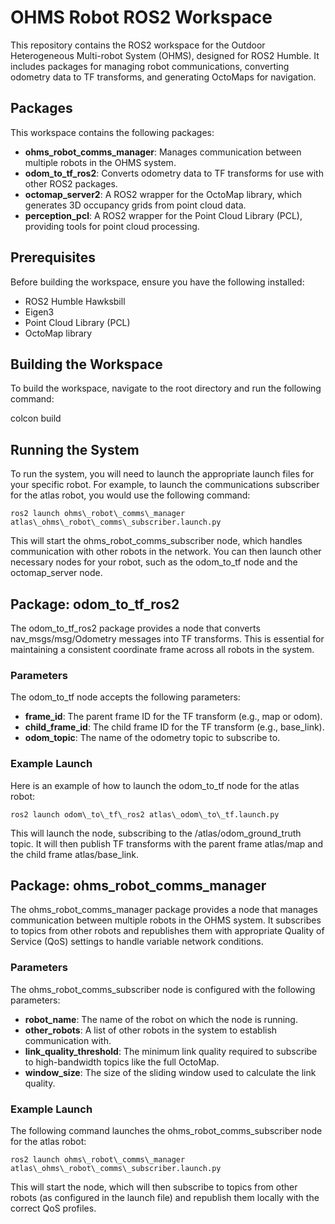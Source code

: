 # **OHMS Robot ROS2 Workspace**

This repository contains the ROS2 workspace for the Outdoor Heterogeneous Multi-robot System (OHMS), designed for ROS2 Humble. It includes packages for managing robot communications, converting odometry data to TF transforms, and generating OctoMaps for navigation.

## **Packages**

This workspace contains the following packages:

* **ohms\_robot\_comms\_manager**: Manages communication between multiple robots in the OHMS system.  
* **odom\_to\_tf\_ros2**: Converts odometry data to TF transforms for use with other ROS2 packages.  
* **octomap\_server2**: A ROS2 wrapper for the OctoMap library, which generates 3D occupancy grids from point cloud data.  
* **perception\_pcl**: A ROS2 wrapper for the Point Cloud Library (PCL), providing tools for point cloud processing.

## **Prerequisites**

Before building the workspace, ensure you have the following installed:

* ROS2 Humble Hawksbill  
* Eigen3  
* Point Cloud Library (PCL)  
* OctoMap library

## **Building the Workspace**

To build the workspace, navigate to the root directory and run the following command:

colcon build

## **Running the System**

To run the system, you will need to launch the appropriate launch files for your specific robot. For example, to launch the communications subscriber for the atlas robot, you would use the following command:

```
ros2 launch ohms\_robot\_comms\_manager atlas\_ohms\_robot\_comms\_subscriber.launch.py
```

This will start the ohms\_robot\_comms\_subscriber node, which handles communication with other robots in the network. You can then launch other necessary nodes for your robot, such as the odom\_to\_tf node and the octomap\_server node.

## **Package: odom\_to\_tf\_ros2**

The odom\_to\_tf\_ros2 package provides a node that converts nav\_msgs/msg/Odometry messages into TF transforms. This is essential for maintaining a consistent coordinate frame across all robots in the system.

### **Parameters**

The odom\_to\_tf node accepts the following parameters:

* **frame\_id**: The parent frame ID for the TF transform (e.g., map or odom).  
* **child\_frame\_id**: The child frame ID for the TF transform (e.g., base\_link).  
* **odom\_topic**: The name of the odometry topic to subscribe to.

### **Example Launch**

Here is an example of how to launch the odom\_to\_tf node for the atlas robot:

```
ros2 launch odom\_to\_tf\_ros2 atlas\_odom\_to\_tf.launch.py
```

This will launch the node, subscribing to the /atlas/odom\_ground\_truth topic. It will then publish TF transforms with the parent frame atlas/map and the child frame atlas/base\_link.

## **Package: ohms\_robot\_comms\_manager**

The ohms\_robot\_comms\_manager package provides a node that manages communication between multiple robots in the OHMS system. It subscribes to topics from other robots and republishes them with appropriate Quality of Service (QoS) settings to handle variable network conditions.

### **Parameters**

The ohms\_robot\_comms\_subscriber node is configured with the following parameters:

* **robot\_name**: The name of the robot on which the node is running.  
* **other\_robots**: A list of other robots in the system to establish communication with.  
* **link\_quality\_threshold**: The minimum link quality required to subscribe to high-bandwidth topics like the full OctoMap.  
* **window\_size**: The size of the sliding window used to calculate the link quality.

### **Example Launch**

The following command launches the ohms\_robot\_comms\_subscriber node for the atlas robot:

```
ros2 launch ohms\_robot\_comms\_manager atlas\_ohms\_robot\_comms\_subscriber.launch.py
```

This will start the node, which will then subscribe to topics from other robots (as configured in the launch file) and republish them locally with the correct QoS profiles.